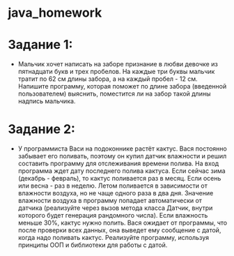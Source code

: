 # java_homework
# Задание 1:
- Мальчик хочет написать на заборе признание в любви девочке из пятнадцати букв и трех пробелов. На каждые три буквы мальчик тратит по 62 см длины забора, а на каждый пробел - 12 см.
Напишите программу, которая поможет по длине забора (введенной пользователем) выяснить, поместится ли на забор такой длины надпись мальчика. 

# Задание 2:
- У программиста Васи на подоконнике растёт кактус. Вася постоянно забывает его поливать, поэтому он купил датчик влажности и решил составить программу для отслеживания времени полива.
На вход программа ждет дату последнего полива кактуса. Если сейчас зима (декабрь - февраль), то кактус поливается раз в месяц. Если осень или весна - раз в неделю. Летом поливается в зависимости от влажности воздуха, но не чаще одного раза в два дня.
Значение влажности воздуха в программу попадает автоматически от датчика (реализуйте через вызов метода класса Датчик, внутри которого будет генерация рандомного числа). Если влажность меньше 30%, кактус нужно полить.
Вася ожидает от программы, что после проверки всех данных, она выведет ему сообщение с датой, когда надо поливать кактус.
Реализуйте программу, используя принципы ООП и библиотеки для работы с датой.
